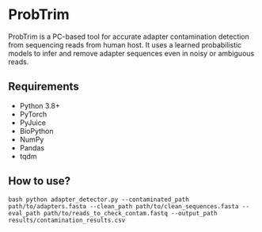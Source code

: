 # ProbTrim

ProbTrim is a PC-based tool for accurate adapter contamination detection from sequencing reads from human host. It uses a learned probabilistic models to infer and remove adapter sequences even in noisy or ambiguous reads.

## Requirements
- Python 3.8+
- PyTorch
- PyJuice
- BioPython
- NumPy
- Pandas
- tqdm

## How to use?

```bash python adapter_detector.py --contaminated_path path/to/adapters.fasta --clean_path path/to/clean_sequences.fasta --eval_path path/to/reads_to_check_contam.fastq --output_path results/contamination_results.csv ``` 

